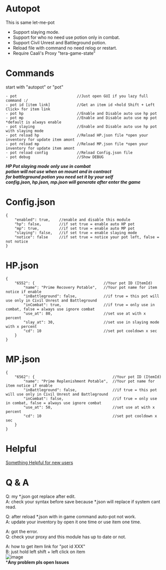 # Autopot
This is same let-me-pot</br>
- Support slaying mode.
- Support for who no need use potion only in combat.</br>
- Support Civil Unrest and Battleground potion.</br>
- Reload file with command no need relog or restart.</br>
- Require Caali's Proxy "tera-game-state"</br>
# Commands
start with "autopot" or "pot"
```
- pot                           //Just open GUI if you lazy full command :/
- pot id [item link]            //Get an item id <hold Shift + Left Click> for item link
- pot hp                        //Enable and Disable auto use hp pot
- pot mp                        //Enable and Disable auto use mp pot *default is always enable
- pot slaying                   //Enable and Disable auto use hp pot with slaying mode
- pot reload hp                 //Reload HP.json file *open your inventory for update item amont
- pot reload mp                 //Reload MP.json file *open your inventory for update item amont
- pot reload config             //Reload Config.json file
- pot debug                     //Show DEBUG
```
***HP Pot slaying mode only use in combat***</br>
***potion will not use when on mount and in contract***</br>
***for battleground potion you need set it by your self***</br>
***config.json, hp.json, mp.json will generate after enter the game***</br>

# Config.json
```
{
    "enabled": true,    //enable and disable this module
    "hp": false,        //if set true = enable auto HP pot
    "mp": true,         //if set true = enable auto MP pot
    "slaying": false,   //if set true = enable slaying mode
    "notice": false     //if set true = notice your pot left, false = not notice
}
```
# HP.json
```
{
    "6552": {                               //Your pot ID (ItemId)
        "name": "Prime Recovery Potable",   //Your pot name for item notice if enable
        "inBattleground": false,            //if true = this pot will use only in Civil Unrest and Battleground
        "inCombat": true,                   //if true = only use in combat, false = always use ignore combat
        "use_at": 80,                       //set use at with x percent
        "slay_at": 30,                      //set use in slaying mode with x percent
        "cd": 10                            //set pot cooldown x sec
    }
}
```
# MP.json
```
{
    "6562": {                                   //Your pot ID (ItemId)
        "name": "Prime Replenishment Potable",  //Your pot name for item notice if enable
        "inBattleground": false,                //if true = this pot will use only in Civil Unrest and Battleground
        "inCombat": false,                      //if true = only use in combat, false = always use ignore combat
        "use_at": 50,                           //set use at with x percent
        "cd": 10                                //set pot cooldown x sec
    }
}
```
# Helpful 
[Something Helpful for new users](https://github.com/Fukki/auto-pot/issues/6)

# Q & A
Q: my *.json got replace after edit.</br>
A: check your syntax before save because *.json will replace if system cant read.</br>

Q: after reload *.json with in game command auto-pot not work.</br>
A: update your inventory by open it one time or use item one time.</br>

A: got the error.</br>
Q: check your proxy and this module has up to date or not.</br>

A: how to get item link for "pot id XXX"</br>
B: just hold left shift + left click on item</br>
![image](https://user-images.githubusercontent.com/26898177/52502964-bb9c5c00-2c16-11e9-9019-0de08f5a06fb.png)</br>
***Any problem pls open Issues**
